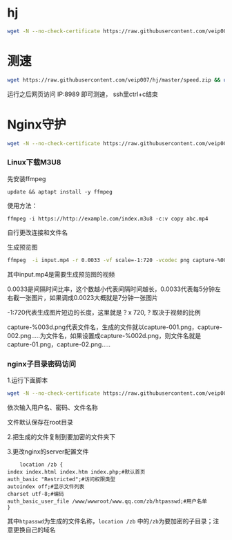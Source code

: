 # hj
```bash
wget -N --no-check-certificate https://raw.githubusercontent.com/veip007/hj/master/hj.sh && chmod +x hj.sh && bash hj.sh
```
# 测速

```bash
wget https://raw.githubusercontent.com/veip007/hj/master/speed.zip && unzip speed.zip && rm speed.zip && cd speed && chmod +x speedtest-backend && ./speedtest-backend
```
运行之后网页访问 IP:8989 即可测速， ssh里ctrl+c结束


# Nginx守护
```bash
wget -N --no-check-certificate https://raw.githubusercontent.com/veip007/hj/master/ng.sh && chmod +x ng.sh && crontab -l > conf && echo "*/1 * * * * ./ng.sh" >> conf && crontab conf && rm -f conf 
```

### Linux下载M3U8
先安装ffmpeg
```
update && aptapt install -y ffmpeg
```

使用方法：
```
ffmpeg -i https://http://example.com/index.m3u8 -c:v copy abc.mp4
```
自行更改连接和文件名

生成预览图
```bash
ffmpeg  -i input.mp4 -r 0.0033 -vf scale=-1:720 -vcodec png capture-%003d.png
```
其中input.mp4是需要生成预览图的视频

0.0033是间隔时间比率，这个数越小代表间隔时间越长，0.0033代表每5分钟左右截一张图片，如果调成0.0023大概就是7分钟一张图片

-1:720代表生成图片短边的长度，这里就是 ? x 720, ? 取决于视频的比例

capture-%003d.png代表文件名，生成的文件就以capture-001.png，capture-002.png.....为文件名，如果设置成capture-%002d.png，则文件名就是capture-01.png，capture-02.png.....


### nginx子目录密码访问
1.运行下面脚本
```bash
wget -N --no-check-certificate https://raw.githubusercontent.com/veip007/hj/master/htpasswd.sh && chmod +x htpasswd.sh && ./htpasswd.sh
```
依次输入用户名、密码、文件名称

文件默认保存在root目录

2.把生成的文件复制到要加密的文件夹下

3.更改nginx的server配置文件
```
    location /zb {
index index.html index.htm index.php;#默认首页
auth_basic "Restricted";#访问权限类型
autoindex off;#显示文件列表
charset utf-8;#编码
auth_basic_user_file /www/wwwroot/www.qq.com/zb/htpasswd;#用户名单
}
```
其中```htpasswd```为生成的文件名称，```location /zb```  中的```/zb```为要加密的子目录；注意更换自己的域名
